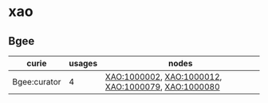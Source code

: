 # xao

## Bgee

| curie        |   usages | nodes                                                                                                                                                                                                      |
|--------------|----------|------------------------------------------------------------------------------------------------------------------------------------------------------------------------------------------------------------|
| Bgee:curator |        4 | [XAO:1000002](https://bioregistry.io/XAO:1000002), [XAO:1000012](https://bioregistry.io/XAO:1000012), [XAO:1000079](https://bioregistry.io/XAO:1000079), [XAO:1000080](https://bioregistry.io/XAO:1000080) |

